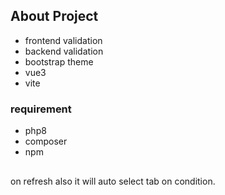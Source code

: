 ## About Project

- frontend validation
- backend validation
- bootstrap theme
- vue3
- vite

### requirement
- php8
- composer
- npm

##
on refresh also it will auto select tab on condition.
